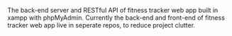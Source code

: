 The back-end server and RESTful API of fitness tracker web app built in xampp with phpMyAdmin.
Currently the back-end and front-end of fitness tracker web app live in seperate repos, to reduce project clutter.